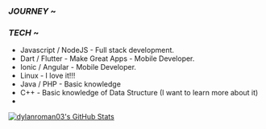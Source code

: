 <!--
**dylanroman03/dylanroman03** is a ✨ _special_ ✨ repository because its `README.md` (this file) appears on your GitHub profile.

Here are some ideas to get you started:

- 🔭 I’m currently working on ...
- 🌱 I’m currently learning ...
- 👯 I’m looking to collaborate on ...
- 🤔 I’m looking for help with ...
- 💬 Ask me about ...
- 📫 How to reach me: ...
- 😄 Pronouns: ...
- ⚡ Fun fact: ...
-->

<!-- JOURNEY -->
### _JOURNEY_  ~



<!-- TECH -->

### _TECH_  ~

- Javascript / NodeJS - Full stack development.
- Dart / Flutter - Make Great Apps - Mobile Developer.
- Ionic / Angular - Mobile Developer.
- Linux - I love it!!!
- Java / PHP - Basic knowledge
- C++ - Basic knowledge of Data Structure (I want to learn more about it)
- 
<!-- STATS -->

<a href="https://github.com/ahn-nath">
  <img align="center" src="https://github-readme-streak-stats.herokuapp.com/?user=dylanroman03&theme=dark" alt="dylanroman03's GitHub Stats" />
</a>
